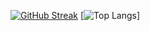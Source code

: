 [![GitHub Streak](https://streak-stats.demolab.com?user=jaddanickhole&theme=carbonfox)](https://git.io/streak-stats)
[![Top Langs](https://github-readme-stats.vercel.app/api/top-langs/?username=jaddanickhole&theme=carbonfox)]


